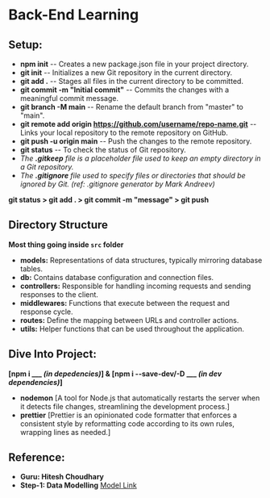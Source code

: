# Back-End Learning
## Setup:
- **npm init** -- Creates a new package.json file in your project directory.
- **git init** -- Initializes a new Git repository in the current directory.
- **git add .** -- Stages all files in the current directory to be committed.
- **git commit -m "Initial commit"** -- Commits the changes with a meaningful commit message.
- **git branch -M main** -- Rename the default branch from "master" to "main".
- **git remote add origin https://github.com/username/repo-name.git** -- Links your local repository to the remote repository on GitHub.
- **git push -u origin main** -- Push the changes to the remote repository.
- **git status** -- To check the status of Git repository.
- *The **.gitkeep** file is a placeholder file used to keep an empty directory in a Git repository.*
- *The **.gitignore** file used to specify files or directories that should be ignored by Git. (ref: .gitignore generator by Mark Andreev)*

**git status > git add . > git commit -m "message" > git push**

## Directory Structure
**Most thing going inside `src` folder**
- **models:** Representations of data structures, typically mirroring database tables.
- **db:** Contains database configuration and connection files.
- **controllers:** Responsible for handling incoming requests and sending responses to the client.
- **middlewares:** Functions that execute between the request and response cycle.
- **routes:** Define the mapping between URLs and controller actions.
- **utils:** Helper functions that can be used throughout the application.

## Dive Into Project:
**[npm i ___ *(in depedencies)*] & [npm i --save-dev/-D ___ *(in dev dependencies)*]**
- **nodemon**  [A tool for Node.js that automatically restarts the server when it detects file changes, streamlining the development process.]
- **prettier** [Prettier is an opinionated code formatter that enforces a consistent style by reformatting code according to its own rules, wrapping lines as needed.]

## Reference:
- **Guru: Hitesh Choudhary**
- **Step-1: Data Modelling** [Model Link](https://app.eraser.io/workspace/YtPqZ1VogxGy1jzIDkzj)